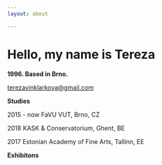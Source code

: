 ```yaml
---
layout: about

---
```

# Hello, my name is Tereza

**1996. Based in Brno.**

terezavinklarkova@gmail.com

**Studies**

2015 - now   FaVU VUT, Brno, CZ

2018             KASK & Conservatorium, Ghent, BE

2017             Estonian Academy of Fine Arts, Tallinn, EE

**Exhibitons**